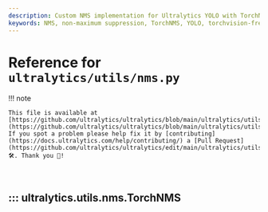```yaml
---
description: Custom NMS implementation for Ultralytics YOLO with TorchNMS class for torchvision-free inference and fast-nms for oriented bounding boxes. Optimized for speed and accuracy.
keywords: NMS, non-maximum suppression, TorchNMS, YOLO, torchvision-free, rotated NMS, object detection, bounding boxes, IoU threshold, custom implementation
---
```


# Reference for `ultralytics/utils/nms.py`

!!! note

    This file is available at [https://github.com/ultralytics/ultralytics/blob/main/ultralytics/utils/nms.py](https://github.com/ultralytics/ultralytics/blob/main/ultralytics/utils/nms.py). If you spot a problem please help fix it by [contributing](https://docs.ultralytics.com/help/contributing/) a [Pull Request](https://github.com/ultralytics/ultralytics/edit/main/ultralytics/utils/nms.py) 🛠️. Thank you 🙏!

<br>

## ::: ultralytics.utils.nms.TorchNMS

<br><br>
